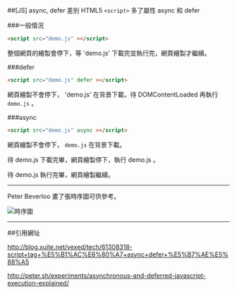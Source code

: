 ##[JS] async, defer 差別
HTML5 `<script>` 多了屬性 async  和 defer 

###一般情況

``` html
<script src="demo.js" ></script>
```

整個網頁的繪製會停下，等 'demo.js' 下載完並執行完，網頁繪製才繼續。

###defer

```html
<script src="demo.js" defer ></script>
```
網頁繪製不會停下， 'demo.js' 在背景下載，待 DOMContentLoaded 再執行 `demo.js` 。

###async

```html
<script src="demo.js" async ></script>
```
網頁繪製不會停下， `demo.js` 在背景下載。

待 demo.js 下載完畢，網頁繪製停下，執行 demo.js 。

待 demo.js 執行完畢，網頁繪製繼續。

------------------------

Peter Beverloo 畫了張時序圖可供參考。

![時序圖](http://peter.sh/wp-content/uploads/2010/09/execution2.jpg)

------------------------

##引用網址

http://blog.xuite.net/vexed/tech/61308318-script+tag+%E5%B1%AC%E6%80%A7+async+defer+%E5%B7%AE%E5%88%A5

http://peter.sh/experiments/asynchronous-and-deferred-javascript-execution-explained/

